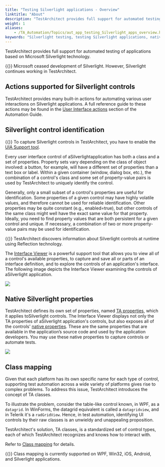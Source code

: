 ```yaml
--- 
title: "Testing Silverlight applications - Overview"
linktitle: "About"
description: "TestArchitect provides full support for automated testing of applications based on Microsoft Silverlight technology."
weight: 1
aliases: 
    - /TA_Automation/Topics/aut_app_testing_Silverlight_apps_overview.html
keywords: "Silverlight testing, testing Silverlight applications, native properties, overview, Silverlight control identification, supported actions"
---
```


TestArchitect provides full support for automated testing of applications based on Microsoft Silverlight technology.

{{<warning>}} Microsoft ceased development of Silverlight. However, Silverlight continues working in TestArchitect.

## Actions supported for Silverlight controls

TestArchitect provides many built-in actions for automating various user interactions on Silverlight applications. A full reference guide to these actions may be found in the [User Interface actions](/automation-guide/action-based-testing-language/built-in-actions/user-interface-actions/) section of the Automation Guide.

## Silverlight control identification

{{<remember>}} To capture Silverlight controls in TestArchitect, you have to enable the [UIA Support tool](/automation-guide/microsoft-ui-automation/enabling-uia-support-tool).

Every user interface control of aSilverlightapplication has both a class and a set of properties. Property sets vary depending on the class of object involved: a button, for example, will have a different set of properties than a text box or label. Within a given container \(window, dialog box, etc.\), the combination of a control's class and some set of property-value pairs is used by TestArchitect to uniquely identify the control.

Generally, only a small subset of a control's properties are useful for identification. Some properties of a given control may have highly volatile values, and therefore cannot be used for reliable identification. Other properties may be quite constant \(e.g., enabled=true\), but other controls of the same class might well have the exact same value for that property. Ideally, you need to find property values that are both persistent for a given control and unique. If necessary, a combination of two or more property-value pairs may be used for identification.

{{<note>}} TestArchitect discovers information about Silverlight controls at runtime using Reflection technology.

The [Interface Viewer](/user-guide/interface-definitions/the-interface-viewer/) is a powerful support tool that allows you to view all of a control's available properties, to capture and save all or parts of an interface definition, and to explore the controls of an application's interface. The following image depicts the Interface Viewer examining the controls of aSilverlight application.

![](/images/TA_Automation/Images/aut_interface_definition_UI_Silverlight_identification.png)

## Native Silverlight properties

TestArchitect defines its own set of properties, named [TA properties](/user-guide/interface-definitions/the-interface-viewer/interpreting-the-interface-viewer/), which it applies toSilverlight controls. The Interface Viewer displays not only the TA properties of aSilverlight application's controls, but also exposes all of the controls' [native properties](/user-guide/interface-definitions/the-interface-viewer/interpreting-the-interface-viewer/). These are the same properties that are available in the application’s source code and used by the application developers. You may use these native properties to capture controls or automate tests.

![](/images/TA_Automation/Images/aut_interface_definition_Silverlight_Native_properties.png)

## Class mapping

Given that each platform has its own specific name for each type of control, supporting test automation across a wide variety of platforms gives rise to complex problems. To address this issue, TestArchitect introduces the concept of TA classes.

To illustrate the problem, consider the table-like control known, in WPF, as a `datagrid`. In WinForms, the datagrid equivalent is called a `datagridview`, and in Telerik it's a `radGridView`. Hence, in test automation, identifying UI controls by their raw classes is an unwieldy and unappealing proposition.

TestArchitect's solution, TA classes, is a standardized set of control types, each of which TestArchitect recognizes and knows how to interact with.

Refer to [Class mapping](/user-guide/interface-definitions/class-mapping/) for details.

{{<important>}} Class mapping is currently supported on WPF, Win32, iOS, Android, and Silverlight applications.



